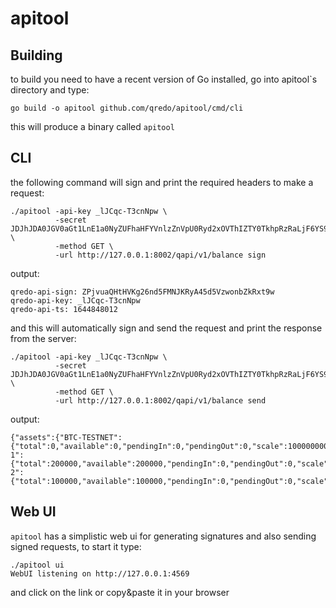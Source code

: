 # apitool
## Building
to build you need to have a recent version of Go installed, go into apitool`s directory and type:

`go build -o apitool github.com/qredo/apitool/cmd/cli`

this will produce a binary called `apitool`

## CLI
the following command will sign and print the required headers to make a request:

```
./apitool -api-key _lJCqc-T3cnNpw \
          -secret JDJhJDA0JGV0aGt1LnE1a0NyZUFhaHFYVnlzZnVpU0Ryd2xOVThIZTY0TkhpRzRaLjF6YS9ZSi95SExL \
          -method GET \
          -url http://127.0.0.1:8002/qapi/v1/balance sign 
```

output:

```
qredo-api-sign: ZPjvuaQHtHVKg26nd5FMNJKRyA45d5VzwonbZkRxt9w
qredo-api-key: _lJCqc-T3cnNpw 
qredo-api-ts: 1644848012
```

and this will automatically sign and send the request and print the response from the server:

```
./apitool -api-key _lJCqc-T3cnNpw \
          -secret JDJhJDA0JGV0aGt1LnE1a0NyZUFhaHFYVnlzZnVpU0Ryd2xOVThIZTY0TkhpRzRaLjF6YS9ZSi95SExL \
          -method GET \
          -url http://127.0.0.1:8002/qapi/v1/balance send 
```

output:

```
{"assets":{"BTC-TESTNET":{"total":0,"available":0,"pendingIn":0,"pendingOut":0,"scale":100000000},"QCOIN-1":{"total":200000,"available":200000,"pendingIn":0,"pendingOut":0,"scale":1},"QCOIN-2":{"total":100000,"available":100000,"pendingIn":0,"pendingOut":0,"scale":1}}}
```

## Web UI
`apitool` has a simplistic web ui for generating signatures and also sending signed requests, to start it type:

```
./apitool ui
WebUI listening on http://127.0.0.1:4569
```

and click on the link or copy&paste it in your browser
